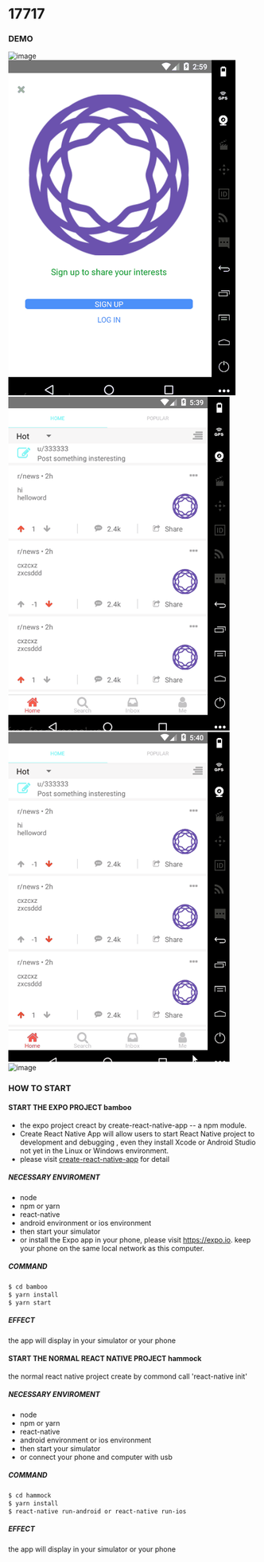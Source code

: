 
# 17717

### DEMO

![image](https://github.com/pearlBarley/17717/blob/master/hammock/src/assets/img/RNdemo.gif)
![image](https://github.com/pearlBarley/17717/blob/master/hammock/src/assets/img/RNdemo3.gif)
![image](https://github.com/pearlBarley/17717/blob/master/hammock/src/assets/img/RNdemo4.gif)
![image](https://github.com/pearlBarley/17717/blob/master/hammock/src/assets/img/RNdemo5.gif)
![image](https://github.com/pearlBarley/17717/blob/master/hammock/src/assets/img/RNdemo6.gif)
### HOW TO START

#### START THE EXPO PROJECT bamboo
* the expo project creact by create-react-native-app -- a npm module.
* Create React Native App will allow users to start React Native project to development and debugging , even they install Xcode or Android Studio not yet in the Linux or Windows environment.
* please visit [create-react-native-app](https://github.com/react-community/create-react-native-app) for detail

##### NECESSARY ENVIROMENT

* node
* npm or yarn
* react-native
* android environment or ios environment
* then start your simulator 
* or install the Expo app in your phone, please visit https://expo.io. keep your phone on the same local network as this computer.

##### COMMAND
```
$ cd bamboo
$ yarn install
$ yarn start
```
##### EFFECT
the app will display in your simulator or your phone


#### START THE NORMAL REACT NATIVE PROJECT hammock
the normal react native project create by commond call 'react-native init'

##### NECESSARY ENVIROMENT

* node
* npm or yarn
* react-native
* android environment or ios environment
* then start your simulator 
* or connect your phone and computer with usb

##### COMMAND
```
$ cd hammock
$ yarn install
$ react-native run-android or react-native run-ios
```
##### EFFECT
the app will display in your simulator or your phone